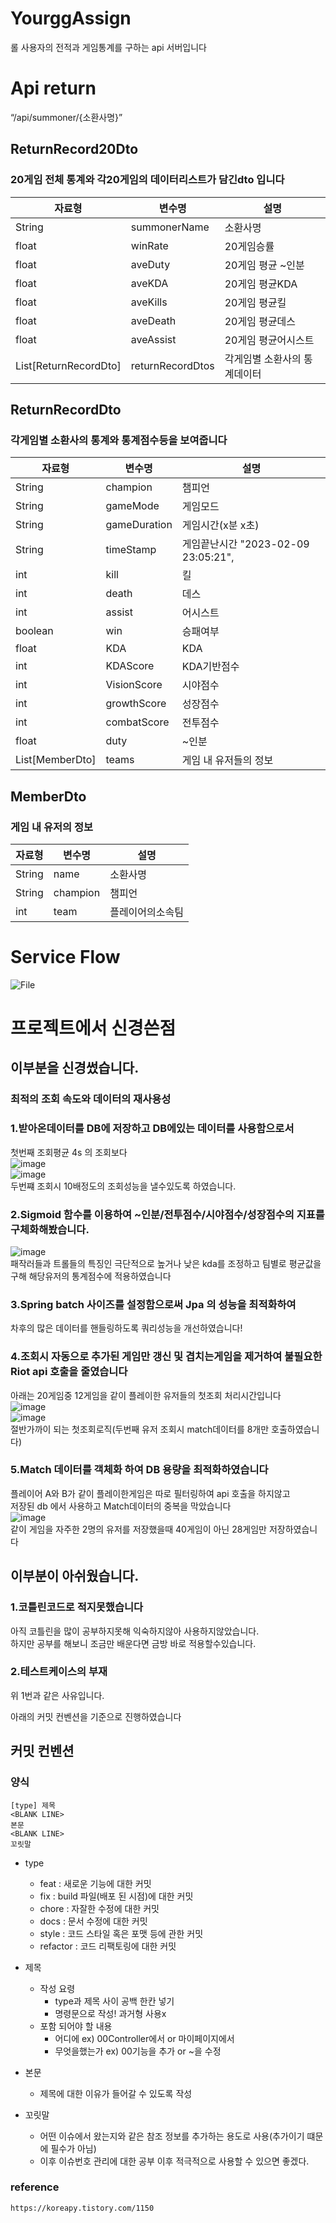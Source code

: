 # YourggAssign
롤 사용자의 전적과 게임통계를 구하는 api 서버입니다

# Api return

 “/api/summoner/{소환사명}”
 
 ## ReturnRecord20Dto
 ### 20게임 전체 통계와 각20게임의 데이터리스트가 담긴dto 입니다
|자료형|변수명|설명|
|------|---|---|
|String|summonerName|소환사명|
|float|winRate|20게임승률|
|float|aveDuty|20게임 평균 ~인분|
|float|aveKDA|20게임 평균KDA|
|float|aveKills|20게임 평균킬|
|float|aveDeath|20게임 평균데스|
|float|aveAssist|20게임 평균어시스트|
|List[ReturnRecordDto]|returnRecordDtos|각게임별 소환사의 통계데이터|


## ReturnRecordDto
### 각게임별 소환사의 통계와 통계점수등을 보여줍니다
|자료형|변수명|설명|
|------|---|---|
|String|champion|챔피언|
|String|gameMode|게임모드|
|String|gameDuration|게임시간(x분 x초)|
|String|timeStamp|게임끝난시간 "2023-02-09 23:05:21",|
|int|kill|킬|
|int|death|데스|
|int|assist|어시스트|
|boolean|win|승패여부|
|float|KDA|KDA|
|int|KDAScore|KDA기반점수|
|int|VisionScore|시야점수|
|int|growthScore|성장점수|
|int|combatScore|전투점수|
|float|duty|~인분|
|List[MemberDto]|teams|게임 내 유저들의 정보|


## MemberDto
### 게임 내 유저의 정보
|자료형|변수명|설명|
|------|---|---|
|String|name|소환사명|
|String|champion|챔피언|
|int|team|플레이어의소속팀|


# Service Flow
![File](https://user-images.githubusercontent.com/105182277/217821428-ea85edeb-2b46-493d-a6b6-711deca39c7e.jpg)

# 프로젝트에서 신경쓴점
## 이부분을 신경썼습니다.
### 최적의 조회 속도와 데이터의 재사용성
### 1.받아온데이터를 DB에 저장하고 DB에있는 데이터를 사용함으로서  
첫번째 조회평균 4s 의 조회보다  
![image](https://user-images.githubusercontent.com/105182277/217990042-28763939-de50-44ef-9387-6477f3546045.png)  
![image](https://user-images.githubusercontent.com/105182277/217990074-053fece9-1ded-4ef5-bf81-a536e9bfadf7.png)  
두번쨰 조회시 10배정도의 조회성능을 낼수있도록 하였습니다.  

### 2.Sigmoid 함수를 이용하여 ~인분/전투점수/시야점수/성장점수의 지표를 구체화해봤습니다.  
![image](https://user-images.githubusercontent.com/105182277/217994777-fab344ae-71e1-477c-b0a5-db0eba10935e.png)  
패작러들과 트롤들의 특징인 극단적으로 높거나 낮은 kda를 조정하고 팀별로 평균값을 구해 해당유저의 통계점수에 적용하였습니다  

### 3.Spring batch 사이즈를 설정함으로써 Jpa 의 성능을 최적화하여  
차후의 많은 데이터를 핸들링하도록 쿼리성능을 개선하였습니다!  

### 4.조회시 자동으로 추가된 게임만 갱신 및 겹치는게임을 제거하여 불필요한 Riot api 호출을 줄였습니다   
아래는 20게임중 12게임을 같이 플레이한 유저들의 첫조회 처리시간입니다  
![image](https://user-images.githubusercontent.com/105182277/217991412-4b915b00-a24e-4dfa-89ec-1af0b1a0fb30.png)  
![image](https://user-images.githubusercontent.com/105182277/217991533-7fee8879-7ae9-434e-a430-cd3fe0d436e3.png)  
절반가까이 되는 첫조회로직(두번째 유저 조회시 match데이터를 8개만 호출하였습니다)  


### 5.Match 데이터를 객체화 하여 DB 용량을 최적화하였습니다  
플레이어 A와 B가 같이 플레이한게임은 따로 필터링하여 api 호출을 하지않고  
저장된 db 에서 사용하고 Match데이터의 중복을 막았습니다  
![image](https://user-images.githubusercontent.com/105182277/217991063-bb2c3323-3581-4b58-a8e6-245108ddc5d6.png)  
같이 게임을 자주한 2명의 유저를 저장했을때 40게임이 아닌 28게임만 저장하였습니다  

## 이부분이 아쉬웠습니다.
### 1.코틀린코드로 적지못했습니다  
아직 코틀린을 많이 공부하지못해 익숙하지않아 사용하지않았습니다.  
하지만 공부를 해보니 조금만 배운다면 금방 바로 적용할수있습니다.  
### 2.테스트케이스의 부재  
위 1번과 같은 사유입니다.  

아래의 커밋 컨벤션을 기준으로 진행하였습니다
## <b>커밋 컨벤션</b>
### 양식
    [type] 제목
    <BLANK LINE>
    본문
    <BLANK LINE>
    꼬릿말

- type
    - feat : 새로운 기능에 대한 커밋
    - fix : build 파일(배포 된 시점)에 대한 커밋
    - chore : 자잘한 수정에 대한 커밋
    - docs : 문서 수정에 대한 커밋
    - style : 코드 스타일 혹은 포맷 등에 관한 커밋
    - refactor : 코드 리팩토링에 대한 커밋


- 제목
    - 작성 요령
        - type과 제목 사이 공백 한칸 넣기
        - 명령문으로 작성! 과거형 사용x
    - 포함 되어야 할 내용
        - 어디에 ex) 00Controller에서 or 마이페이지에서
        - 무엇을했는가 ex) 00기능을 추가 or ~을 수정


- 본문
    - 제목에 대한 이유가 들어갈 수 있도록 작성

- 꼬릿말
    - 어떤 이슈에서 왔는지와 같은 참조 정보를 추가하는 용도로 사용(추가이기 떄문에 필수가 아님)
    - 이후 이슈번호 관리에 대한 공부 이후 적극적으로 사용할 수 있으면 좋겠다.

### reference
    https://koreapy.tistory.com/1150
